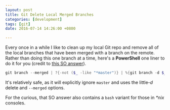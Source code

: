 ```yaml
---
layout: post
title: Git Delete Local Merged Branches
categories: [development]
tags: [git]
date: 2016-07-14 14:26:00 +0800

---
```


Every once in a while I like to clean up my local Git repo and remove all of the local branches that have been merged with a branch on the remote. Rather than doing this one branch at a time, here's a **PowerShell** one liner to do it for you (credit to [this SO answer](http://stackoverflow.com/questions/6127328/how-can-i-delete-all-git-branches-which-have-been-merged)).

```powershell
git branch --merged | ?{-not ($_ -like "*master")} | %{git branch -d $_.trim()}
```

<!--more-->

It's relatively safe, as it will explicitly ignore `master` and uses the little-_d_ delete and `--merged` options.

For the curious, that SO answer also contains a `bash` variant for those in _*nix_ consoles.